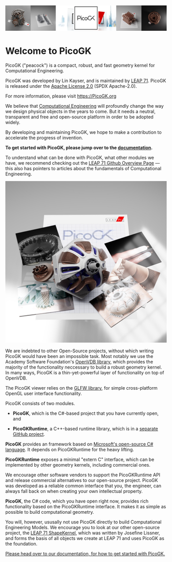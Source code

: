 # ![PicoGK](Documentation/images/PicoGK.jpg)

# Welcome to PicoGK

PicoGK ("peacock") is a compact, robust, and fast geometry kernel for Computational Engineering. 

PicoGK was developed by Lin Kayser, and is maintained by [LEAP 71](www.leap71.com). PicoGK is released under the [Apache License 2.0](https://www.apache.org/licenses/LICENSE-2.0) (SPDX Apache-2.0).  

For more information, please visit https://PicoGK.org

We believe that [Computational Engineering](https://leap71.com/computationalengineering/) will profoundly change the way we design physical objects in the years to come. But it needs a neutral, transparent and free and open-source platform in order to be adopted widely.

By developing and maintaining PicoGK, we hope to make a contribution to accelerate the progress of invention.

**To get started with PicoGK, please jump over to the [documentation](documentation/readme.md).**

To understand what can be done with PicoGK, what other modules we have, we recommend checking out the [LEAP 71 Github Overview Page](https://github.com/leap71) — this also has pointers to articles about the fundamentals of Computational Engineering.

![9CF66413-8BA1-4E18-9BA7-F5254235B44A](Documentation/images/9CF66413-8BA1-4E18-9BA7-F5254235B44A.jpeg)

We are indebted to other Open-Source projects, without which writing PicoGK would have been an impossible task. Most notably we use the Academy Software Foundation's [OpenVDB library](https://www.openvdb.org/), which provides the majority of the functionality neccessary to build a robust geometry kernel. In many ways, PicoGK is a thin-yet-powerful layer of functionality on top of OpenVDB.

The PicoGK viewer relies on the [GLFW library](https://www.glfw.org/), for simple cross-platform OpenGL user interface functionality.

PicoGK consists of two modules. 

- **PicoGK**, which is the C#-based project that you have currently open, and

-  **PicoGKRuntime**, a C++-based runtime library, which is in a [separate GitHub project](https://github.com/leap71/PicoGKRuntime).

**PicoGK** provides an framework based on [Microsoft's open-source C# language](https://dotnet.microsoft.com/en-us/languages/csharp). It depends on PicoGKRuntime for the heavy lifting.

**PicoGKRuntime** exposes a minimal "extern C" interface, which can be implemented by other geometry kernels, including commercial ones. 

We encourage other software vendors to support the PicoGKRuntime API and release commercial alternatives to our open-source project. PicoGK was developed as a reliable common interface that you, the engineer, can always fall back on when creating your own intellectual property.

**PicoGK**, the C# code, which you have open right now, provides rich functionality based on the PicoGKRuntime interface. It makes it as simple as possible to build computational geometry.

You will, however, ususally not use PicoGK directly to build Computational Engineering Models. We encourage you to look at our other open-source project, the [LEAP 71 ShapeKernel](https://github.com/leap71/LEAP71_ShapeKernel), which was written by Josefine Lissner, and forms the basis of all objects we create at LEAP 71 and uses PicoGK as the foundation.

[Please head over to our documentation, for how to get started with PicoGK.](Documentation/README.md)
